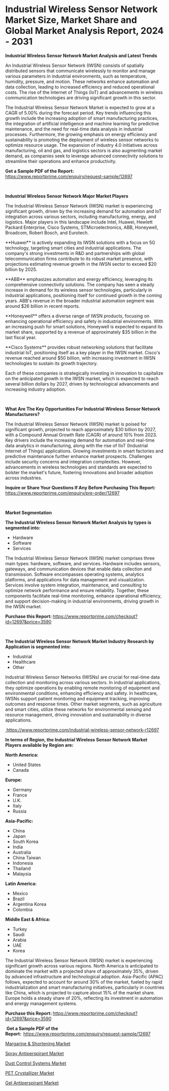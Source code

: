 <p><h1>Industrial Wireless Sensor Network Market Size, Market Share and Global Market Analysis Report, 2024 - 2031</h1></p><p><strong>Industrial Wireless Sensor Network Market Analysis and Latest Trends</strong></p>
<p><p>An Industrial Wireless Sensor Network (IWSN) consists of spatially distributed sensors that communicate wirelessly to monitor and manage various parameters in industrial environments, such as temperature, humidity, pressure, and motion. These networks enhance automation and data collection, leading to increased efficiency and reduced operational costs. The rise of the Internet of Things (IoT) and advancements in wireless communication technologies are driving significant growth in this sector.</p><p>The Industrial Wireless Sensor Network Market is expected to grow at a CAGR of 5.00% during the forecast period. Key trends influencing this growth include the increasing adoption of smart manufacturing practices, the integration of artificial intelligence and machine learning for predictive maintenance, and the need for real-time data analysis in industrial processes. Furthermore, the growing emphasis on energy efficiency and sustainability is promoting the deployment of wireless sensor networks to optimize resource usage. The expansion of industry 4.0 initiatives across manufacturing, oil and gas, and logistics sectors is also augmenting market demand, as companies seek to leverage advanced connectivity solutions to streamline their operations and enhance productivity.</p></p>
<p><strong>Get a Sample PDF of the Report:&nbsp;</strong> <a href="https://www.reportprime.com/enquiry/request-sample/12697">https://www.reportprime.com/enquiry/request-sample/12697</a></p>
<p>&nbsp;</p>
<p><strong>Industrial Wireless Sensor Network Major Market Players</strong></p>
<p><p>The Industrial Wireless Sensor Network (IWSN) market is experiencing significant growth, driven by the increasing demand for automation and IoT integration across various sectors, including manufacturing, energy, and logistics. Major players in this landscape include Intel, Huawei, Hewlett Packard Enterprise, Cisco Systems, STMicroelectronics, ABB, Honeywell, Broadcom, Robert Bosch, and Eurotech.</p><p>**Huawei** is actively expanding its IWSN solutions with a focus on 5G technology, targeting smart cities and industrial applications. The company's strong investments in R&D and partnerships with global telecommunication firms contribute to its robust market presence, with projections estimating revenue growth in the IWSN sector to exceed $20 billion by 2025.</p><p>**ABB** emphasizes automation and energy efficiency, leveraging its comprehensive connectivity solutions. The company has seen a steady increase in demand for its wireless sensor technologies, particularly in industrial applications, positioning itself for continued growth in the coming years. ABB's revenue in the broader industrial automation segment was around $26 billion in recent reports.</p><p>**Honeywell** offers a diverse range of IWSN products, focusing on enhancing operational efficiency and safety in industrial environments. With an increasing push for smart solutions, Honeywell is expected to expand its market share, supported by a revenue of approximately $35 billion in the last fiscal year.</p><p>**Cisco Systems** provides robust networking solutions that facilitate industrial IoT, positioning itself as a key player in the IWSN market. Cisco's revenue reached around $50 billion, with increasing investment in IWSN technologies to sustain its growth trajectory.</p><p>Each of these companies is strategically investing in innovation to capitalize on the anticipated growth in the IWSN market, which is expected to reach several billion dollars by 2027, driven by technological advancements and increasing industry adoption.</p></p>
<p>&nbsp;</p>
<p><strong>What Are The Key Opportunities For Industrial Wireless Sensor Network Manufacturers?</strong></p>
<p><p>The Industrial Wireless Sensor Network (IWSN) market is poised for significant growth, projected to reach approximately $30 billion by 2027, with a Compound Annual Growth Rate (CAGR) of around 10% from 2023. Key drivers include the increasing demand for automation and real-time data analytics in manufacturing, along with the rise of IIoT (Industrial Internet of Things) applications. Growing investments in smart factories and predictive maintenance further enhance market prospects. Challenges include security concerns and integration complexities. However, advancements in wireless technologies and standards are expected to bolster the market's future, fostering innovations and broader adoption across industries.</p></p>
<p><strong>Inquire or Share Your Questions If Any Before Purchasing This Report:</strong> <a href="https://www.reportprime.com/enquiry/pre-order/12697">https://www.reportprime.com/enquiry/pre-order/12697</a></p>
<p>&nbsp;</p>
<p><strong>Market Segmentation</strong></p>
<p><strong>The Industrial Wireless Sensor Network Market Analysis by types is segmented into:</strong></p>
<p><ul><li>Hardware</li><li>Software</li><li>Services</li></ul></p>
<p><p>The Industrial Wireless Sensor Network (IWSN) market comprises three main types: hardware, software, and services. Hardware includes sensors, gateways, and communication devices that enable data collection and transmission. Software encompasses operating systems, analytics platforms, and applications for data management and visualization. Services involve system integration, maintenance, and consulting to optimize network performance and ensure reliability. Together, these components facilitate real-time monitoring, enhance operational efficiency, and support decision-making in industrial environments, driving growth in the IWSN market.</p></p>
<p><strong>Purchase this Report:&nbsp;</strong><a href="https://www.reportprime.com/checkout?id=12697&price=3590">https://www.reportprime.com/checkout?id=12697&price=3590</a></p>
<p>&nbsp;</p>
<p><strong>The Industrial Wireless Sensor Network Market Industry Research by Application is segmented into:</strong></p>
<p><ul><li>Industrial</li><li>Healthcare</li><li>Other</li></ul></p>
<p><p>Industrial Wireless Sensor Networks (IWSNs) are crucial for real-time data collection and monitoring across various sectors. In industrial applications, they optimize operations by enabling remote monitoring of equipment and environmental conditions, enhancing efficiency and safety. In healthcare, IWSNs support patient monitoring and equipment tracking, improving outcomes and response times. Other market segments, such as agriculture and smart cities, utilize these networks for environmental sensing and resource management, driving innovation and sustainability in diverse applications.</p></p>
<p><a href="https://www.reportprime.com/industrial-wireless-sensor-network-r12697">&nbsp;https://www.reportprime.com/industrial-wireless-sensor-network-r12697</a></p>
<p><strong>In terms of Region, the Industrial Wireless Sensor Network Market Players available by Region are:</strong></p>
<p>
    <p> <strong> North America: </strong>
        <ul>
            <li>United States</li>
            <li>Canada</li>
        </ul>
        </p> 
    <p> <strong> Europe: </strong>
        <ul>
            <li>Germany</li>
            <li>France</li>
            <li>U.K.</li>
            <li>Italy</li>
            <li>Russia</li>
        </ul>
        </p> 
    <p> <strong> Asia-Pacific: </strong>
        <ul>
            <li>China</li>
            <li>Japan</li>
            <li>South Korea</li>
            <li>India</li>
            <li>Australia</li>
            <li>China Taiwan</li>
            <li>Indonesia</li>
            <li>Thailand</li>
            <li>Malaysia</li>
        </ul>
        </p> 
    <p> <strong> Latin America: </strong>
        <ul>
            <li>Mexico</li>
            <li>Brazil</li>
            <li>Argentina Korea</li>
            <li>Colombia</li>
        </ul>
        </p> 
    <p> <strong> Middle East & Africa: </strong>
        <ul>
            <li>Turkey</li>
            <li>Saudi</li>
            <li>Arabia</li>
            <li>UAE</li>
            <li>Korea</li>
        </ul>
    </p>
    </p>
<p><p>The Industrial Wireless Sensor Network (IWSN) market is experiencing significant growth across various regions. North America is anticipated to dominate the market with a projected share of approximately 35%, driven by advanced infrastructure and technological adoption. Asia-Pacific (APAC) follows, expected to account for around 30% of the market, fueled by rapid industrialization and smart manufacturing initiatives, particularly in countries like China, which is projected to capture about 15% of the market share. Europe holds a steady share of 20%, reflecting its investment in automation and energy management systems.</p></p>
<p><strong>Purchase this Report: </strong><a href="https://www.reportprime.com/checkout?id=12697&price=3590">https://www.reportprime.com/checkout?id=12697&price=3590</a></p>
<p>&nbsp;<strong>Get a Sample PDF of the Report:&nbsp;&nbsp;</strong><a href="https://www.reportprime.com/enquiry/request-sample/12697">https://www.reportprime.com/enquiry/request-sample/12697</a></p>
<p><strong></strong></p>
<p><p><a href="https://github.com/RichRobinson5/Market-Research-Report-List-6/blob/main/margarine-shortening-market.md">Margarine & Shortening Market</a></p><p><a href="https://www.linkedin.com/pulse/spray-antiperspirant-market-essentials-key-players-demand-jpcwf?trackingId=ekgc0aYMR3q6r3bawBM1pw%3D%3D">Spray Antiperspirant Market</a></p><p><a href="https://medium.com/@luke.russell779/strategic-market-insights-into-the-global-dust-control-systems-market-2024-2031-321b7c6a8f91">Dust Control Systems Market</a></p><p><a href="https://issuu.com/reportprime-2/docs/pet-crystallizer-market-size-2030.p_bb32dbb9fdfe50">PET Crystallizer Market</a></p><p><a href="https://www.linkedin.com/pulse/gel-antiperspirant-market-insights-product-type-application-vgnjc?trackingId=H0F4YFnWTfyHLCxsr%2Bbjig%3D%3D">Gel Antiperspirant Market</a></p></p>